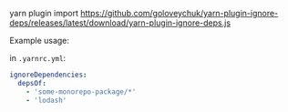 yarn plugin import https://github.com/goloveychuk/yarn-plugin-ignore-deps/releases/latest/download/yarn-plugin-ignore-deps.js

Example usage:

in `.yarnrc.yml`:
```yaml
ignoreDependencies:
  depsOf:
    - 'some-monorepo-package/*'
    - 'lodash'
```